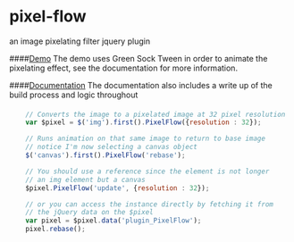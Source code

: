 # pixel-flow
an image pixelating filter jquery plugin

####[Demo](http://devnimlos.com/projects/PixelFlow/)
The demo uses Green Sock Tween in order to animate the pixelating effect, see the documentation for more information.

####[Documentation](http://devnimlos.com/professional/pixelflow)
The documentation also includes a write up of the build process and logic throughout

####
```javascript
	// Converts the image to a pixelated image at 32 pixel resolution
	var $pixel = $('img').first().PixelFlow({resolution : 32});

	// Runs animation on that same image to return to base image
	// notice I'm now selecting a canvas object
	$('canvas').first().PixelFlow('rebase');

	// You should use a reference since the element is not longer
	// an img element but a canvas
	$pixel.PixelFlow('update', {resolution : 32});

	// or you can access the instance directly by fetching it from 
	// the jQuery data on the $pixel
	var pixel = $pixel.data('plugin_PixelFlow');
	pixel.rebase();
```